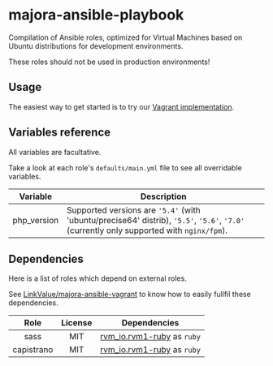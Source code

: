 # majora-ansible-playbook

Compilation of Ansible roles, optimized for Virtual Machines based on Ubuntu distributions for development environments.

These roles should not be used in production environments!



## Usage

The easiest way to get started is to try our [Vagrant implementation](https://github.com/LinkValue/majora-ansible-vagrant).



## Variables reference

All variables are facultative.

Take a look at each role's `defaults/main.yml` file to see all overridable variables. 

| Variable    | Description |
|:-----------:|-------------|
| php_version | Supported versions are `'5.4'` (with 'ubuntu/precise64' distrib), `'5.5'`, `'5.6'`, `'7.0'` (currently only supported with `nginx/fpm`). |



## Dependencies

Here is a list of roles which depend on external roles.

See [LinkValue/majora-ansible-vagrant](https://github.com/LinkValue/majora-ansible-vagrant) to know how to easily fullfil these dependencies.

| Role | License | Dependencies |
|:----:|:-------:|--------------|
| sass       | MIT | [rvm_io.rvm1-ruby](https://github.com/rvm/rvm1-ansible) as `ruby` |
| capistrano | MIT | [rvm_io.rvm1-ruby](https://github.com/rvm/rvm1-ansible) as `ruby` |
